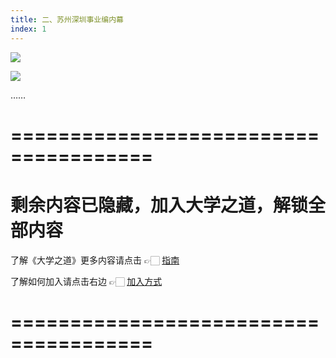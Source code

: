 ```yaml
---
title: 二、苏州深圳事业编内幕
index: 1
---
```


![](https://images-tomcode-1258913748.cos.ap-guangzhou.myqcloud.com/202305272342168.png)

![](https://images-tomcode-1258913748.cos.ap-guangzhou.myqcloud.com/202305272342800.png)

……

# ======================================

# 剩余内容已隐藏，加入大学之道，解锁全部内容

了解《大学之道》更多内容请点击 👉🏻 [指南](/pay/daxuezhidao)

了解如何加入请点击右边 👉🏻 [加入方式](/pay/jiaru)

# ======================================
